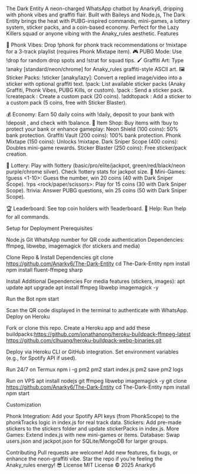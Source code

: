 The Dark Entity
A neon-charged WhatsApp chatbot by Anarky6, dripping with phonk vibes and graffiti flair. Built with Baileys and Node.js, The Dark Entity brings the heat with PUBG-inspired commands, mini-games, a lottery system, sticker packs, and a coin-based economy. Perfect for the Lazy Killers squad or anyone vibing with the Anaky_rules aesthetic.
Features

🎵 Phonk Vibes: Drop !phonk for phonk track recommendations or !mixtape for a 3-track playlist (requires Phonk Mixtape item).
🎮 PUBG Mode: Use !drop for random drop spots and !strat for squad tips.
🖌️ Graffiti Art: Type !anaky [standard/neon/chrome] for Anaky_rules graffiti-style ASCII art.
🖼️ Sticker Packs:
!sticker [anaky/lazy]: Convert a replied image/video into a sticker with optional graffiti text.
!pack: List available sticker packs (Anaky Graffiti, Phonk Vibes, PUBG Kills, or custom).
!pack <name>: Send a sticker pack.
!createpack <name>: Create a custom pack (20 coins).
!addtopack <name>: Add a sticker to a custom pack (5 coins, free with Sticker Blaster).


💰 Economy: Earn 50 daily coins with !daily, deposit to your bank with !deposit <amount>, and check with !balance.
🛒 Item Shop: Buy items with !buy <item> to protect your bank or enhance gameplay:
Neon Shield (100 coins): 50% bank protection.
Graffiti Vault (200 coins): 100% bank protection.
Phonk Mixtape (150 coins): Unlocks !mixtape.
Dark Sniper Scope (400 coins): Doubles mini-game rewards.
Sticker Blaster (250 coins): Free sticker/pack creation.


🎰 Lottery: Play with !lottery <tier> <color> (basic/pro/elite/jackpot, green/red/black/neon purple/chrome silver). Check !lottery stats for jackpot size.
🎲 Mini-Games:
!guess <1-10>: Guess the number, win 20 coins (40 with Dark Sniper Scope).
!rps <rock/paper/scissors>: Play for 15 coins (30 with Dark Sniper Scope).
!trivia: Answer PUBG questions, win 25 coins (50 with Dark Sniper Scope).


🏆 Leaderboard: See top coin holders with !leaderboard.
📜 Help: Run !help for all commands.

Setup for Deployment
Prerequisites

Node.js
Git
WhatsApp number for QR code authentication
Dependencies: ffmpeg, libwebp, imagemagick (for stickers and media)

Clone Repo & Install Dependencies
git clone https://github.com/Anarky6/The-Dark-Entity
cd The-Dark-Entity
npm install
npm install fluent-ffmpeg sharp

Install Additional Dependencies
For media features (stickers, images):
apt update
apt upgrade
apt install ffmpeg libwebp imagemagick -y

Run the Bot
npm start

Scan the QR code displayed in the terminal to authenticate with WhatsApp.
Deploy on Heroku

Fork or clone this repo.
Create a Heroku app and add these buildpacks:https://github.com/jonathanong/heroku-buildpack-ffmpeg-latest
https://github.com/clhuang/heroku-buildpack-webp-binaries.git


Deploy via Heroku CLI or GitHub integration.
Set environment variables (e.g., for Spotify API if used).

Run 24/7 on Termux
npm i -g pm2
pm2 start index.js
pm2 save
pm2 logs

Run on VPS
apt install nodejs git ffmpeg libwebp imagemagick -y
git clone https://github.com/Anarky6/The-Dark-Entity
cd The-Dark-Entity
npm install
npm start

Customization

Phonk Integration: Add your Spotify API keys (from PhonkScope) to the phonkTracks logic in index.js for real track data.
Stickers: Add pre-made stickers to the stickers folder and update stickerPacks in index.js.
More Games: Extend index.js with new mini-games or items.
Database: Swap users.json and jackpot.json for SQLite/MongoDB for larger groups.

Contributing
Pull requests are welcome! Add new features, fix bugs, or enhance the neon-graffiti vibe. Star the repo if you’re feeling the Anaky_rules energy! 😎
License
MIT License © 2025 Anarky6
